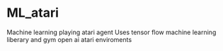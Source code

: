 # ML_atari
Machine learning playing atari agent
Uses tensor flow machine learning liberary and gym open ai atari enviroments

